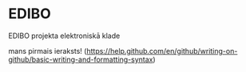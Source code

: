 # EDIBO
EDIBO projekta elektroniskā klade

mans pirmais ieraksts!
(https://help.github.com/en/github/writing-on-github/basic-writing-and-formatting-syntax)
